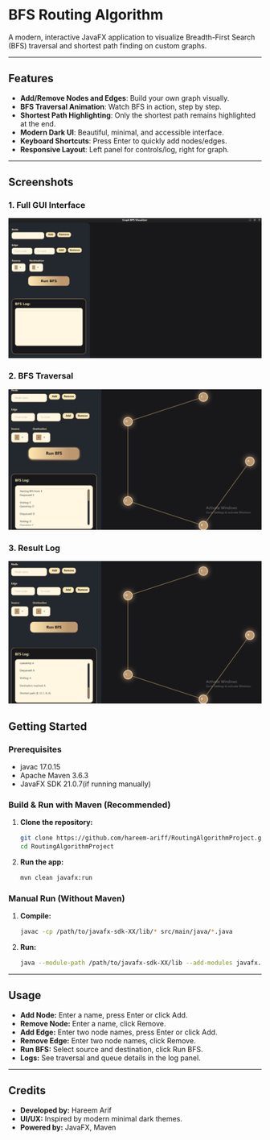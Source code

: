 #  BFS Routing Algorithm

A modern, interactive JavaFX application to visualize Breadth-First Search (BFS) traversal and shortest path finding on custom graphs.

---

## Features
- **Add/Remove Nodes and Edges**: Build your own graph visually.
- **BFS Traversal Animation**: Watch BFS in action, step by step.
- **Shortest Path Highlighting**: Only the shortest path remains highlighted at the end.
- **Modern Dark UI**: Beautiful, minimal, and accessible interface.
- **Keyboard Shortcuts**: Press Enter to quickly add nodes/edges.
- **Responsive Layout**: Left panel for controls/log, right for graph.

---

## Screenshots
### 1. Full GUI Interface
![GUI](assets/GUI.png)

### 2. BFS Traversal
![Traversal](assets/BFSTraversal.png)

### 3. Result Log
![Result](assets/Result.png)

## Getting Started

### Prerequisites
- javac 17.0.15
- Apache Maven 3.6.3
- JavaFX SDK 21.0.7(if running manually)

### Build & Run with Maven (Recommended)
1. **Clone the repository:**
   ```bash
   git clone https://github.com/hareem-ariff/RoutingAlgorithmProject.git
   cd RoutingAlgorithmProject

   ```
2. **Run the app:**
   ```bash
   mvn clean javafx:run
   ```

### Manual Run (Without Maven)
1. **Compile:**
   ```bash
   javac -cp /path/to/javafx-sdk-XX/lib/* src/main/java/*.java
   ```
2. **Run:**
   ```bash
   java --module-path /path/to/javafx-sdk-XX/lib --add-modules javafx.controls,javafx.fxml -cp src/main/java GraphBFSApp
   ```

---

## Usage
- **Add Node:** Enter a name, press Enter or click Add.
- **Remove Node:** Enter a name, click Remove.
- **Add Edge:** Enter two node names, press Enter or click Add.
- **Remove Edge:** Enter two node names, click Remove.
- **Run BFS:** Select source and destination, click Run BFS.
- **Logs:** See traversal and queue details in the log panel.


---

## Credits
- **Developed by:** Hareem Arif
- **UI/UX:** Inspired by modern minimal dark themes.
- **Powered by:** JavaFX, Maven


